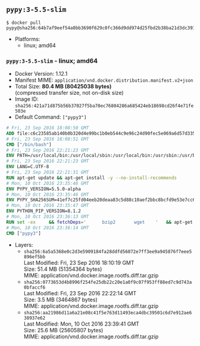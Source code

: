 ## `pypy:3-5.5-slim`

```console
$ docker pull pypy@sha256:64b7af9eef54a0bb3690f629c0fc366d9dd974d25fbd2b38ba21d3dc3912190a
```

-	Platforms:
	-	linux; amd64

### `pypy:3-5.5-slim` - linux; amd64

-	Docker Version: 1.12.1
-	Manifest MIME: `application/vnd.docker.distribution.manifest.v2+json`
-	Total Size: **80.4 MB (80425038 bytes)**  
	(compressed transfer size, not on-disk size)
-	Image ID: `sha256:421a71d875b56b37027f5ba70ec76804286a685424eb18698cd26f4e71fe503e`
-	Default Command: `["pypy3"]`

```dockerfile
# Fri, 23 Sep 2016 18:08:50 GMT
ADD file:c6c23585ab140b0b320d4e99bc1b0eb544c9e96c24d90fec5e069a6d57d335ca in / 
# Fri, 23 Sep 2016 18:08:51 GMT
CMD ["/bin/bash"]
# Fri, 23 Sep 2016 22:21:23 GMT
ENV PATH=/usr/local/bin:/usr/local/sbin:/usr/local/bin:/usr/sbin:/usr/bin:/sbin:/bin
# Fri, 23 Sep 2016 22:21:23 GMT
ENV LANG=C.UTF-8
# Fri, 23 Sep 2016 22:21:31 GMT
RUN apt-get update && apt-get install -y --no-install-recommends 		ca-certificates 		libexpat1 		libffi6 		libsqlite3-0 	&& rm -rf /var/lib/apt/lists/*
# Mon, 10 Oct 2016 23:35:46 GMT
ENV PYPY_VERSION=5.5.0-alpha
# Mon, 10 Oct 2016 23:35:46 GMT
ENV PYPY_SHA256SUM=41ef7c25fd04eeb20deaa83c5d88c10aef2bbc8bcfd9e53e7cc61136220861cc
# Mon, 10 Oct 2016 23:35:47 GMT
ENV PYTHON_PIP_VERSION=8.1.2
# Mon, 10 Oct 2016 23:36:13 GMT
RUN set -ex 	&& fetchDeps=' 		bzip2 		wget 	' 	&& apt-get update && apt-get install -y $fetchDeps --no-install-recommends && rm -rf /var/lib/apt/lists/* 		&& wget -O pypy.tar.bz2 "https://bitbucket.org/pypy/pypy/downloads/pypy3.3-v${PYPY_VERSION}-linux64.tar.bz2" 	&& echo "$PYPY_SHA256SUM  pypy.tar.bz2" | sha256sum -c 	&& tar -xjC /usr/local --strip-components=1 -f pypy.tar.bz2 	&& rm pypy.tar.bz2 		&& if [ ! -e /usr/local/bin/pip3 ]; then : 		&& wget -O /tmp/get-pip.py 'https://bootstrap.pypa.io/get-pip.py' 		&& pypy3 /tmp/get-pip.py "pip==$PYTHON_PIP_VERSION" 		&& rm /tmp/get-pip.py 	; fi 	&& pip3 install --no-cache-dir --upgrade --force-reinstall "pip==$PYTHON_PIP_VERSION" 	&& [ "$(pip list |tac|tac| awk -F '[ ()]+' '$1 == "pip" { print $2; exit }')" = "$PYTHON_PIP_VERSION" ] 		&& apt-get purge -y --auto-remove $fetchDeps 	&& rm -rf ~/.cache
# Mon, 10 Oct 2016 23:36:14 GMT
CMD ["pypy3"]
```

-	Layers:
	-	`sha256:6a5a5368e0c2d3e5909184fa28ddfd56072e7ff3ee9a945876f7eee5896ef5bb`  
		Last Modified: Fri, 23 Sep 2016 18:10:19 GMT  
		Size: 51.4 MB (51354364 bytes)  
		MIME: application/vnd.docker.image.rootfs.diff.tar.gzip
	-	`sha256:0773653d4b8996f254fe25db22c20e1a0f9c07f953ff88ed7c9d743a0bfaccf6`  
		Last Modified: Fri, 23 Sep 2016 22:22:14 GMT  
		Size: 3.5 MB (3464867 bytes)  
		MIME: application/vnd.docker.image.rootfs.diff.tar.gzip
	-	`sha256:aa21986d11a6a21e08c41f5e763d11493eca4dbc39501c6d7e912ae638937e62`  
		Last Modified: Mon, 10 Oct 2016 23:39:41 GMT  
		Size: 25.6 MB (25605807 bytes)  
		MIME: application/vnd.docker.image.rootfs.diff.tar.gzip
